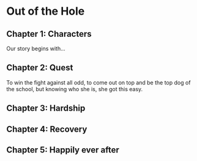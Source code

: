 # Out of the Hole

## Chapter 1: Characters

Our story begins with...


## Chapter 2: Quest
To win the fight against all odd, to come out on top and be the top dog of the school, but knowing who she is, she got this easy.

## Chapter 3: Hardship


## Chapter 4: Recovery


## Chapter 5: Happily ever after

